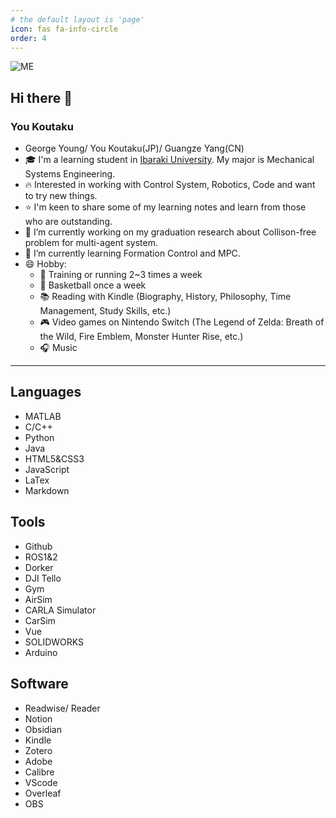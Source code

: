 ```yaml
---
# the default layout is 'page'
icon: fas fa-info-circle
order: 4
---
```

![ME](https://pbs.twimg.com/profile_images/1785875029793935361/mMTCqYTp_400x400.jpg)

## Hi there 👋

### You Koutaku
-  George Young/ You Koutaku(JP)/ Guangze Yang(CN) 
- 🎓 I'm a learning student in [Ibaraki University](https://www.ibaraki.ac.jp).  My major is Mechanical Systems Engineering.
- 🔥 Interested in working with Control System, Robotics, Code and want to try new things. 
- ⭐ I'm keen to share some of my learning notes and learn from those who are outstanding.
- 🔭 I’m currently working on my graduation research about Collison-free problem for multi-agent system.
- 🌱 I’m currently learning Formation Control and MPC.
- 😄 Hobby: 
  - 💪 Training or running 2~3 times a week
  - 🏀 Basketball once a week
  - 📚 Reading with Kindle (Biography, History, Philosophy, Time Management, Study Skills, etc.)
  - 🎮 Video games on Nintendo Switch (The Legend of Zelda: Breath of the Wild, Fire Emblem, Monster Hunter Rise, etc.)
  - 🎧 Music

---
## Languages
- MATLAB
- C/C++
- Python
- Java
- HTML5&CSS3
- JavaScript
- LaTex 
- Markdown

## Tools
- Github
- ROS1&2
- Dorker
- DJI Tello
- Gym
- AirSim
- CARLA Simulator
- CarSim
- Vue
- SOLIDWORKS
- Arduino

## Software
- Readwise/ Reader
- Notion
- Obsidian
- Kindle
- Zotero
- Adobe
- Calibre
- VScode
- Overleaf
- OBS

